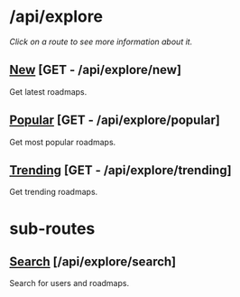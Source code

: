 # /api/explore
*Click on a route to see more information about it.*

## [New](new.md) [GET - /api/explore/new]
Get latest roadmaps.

## [Popular](popular.md) [GET - /api/explore/popular]
Get most popular roadmaps.

## [Trending](trending.md) [GET - /api/explore/trending]
Get trending roadmaps.

# sub-routes
## [Search](search/README.md) [/api/explore/search]
Search for users and roadmaps.